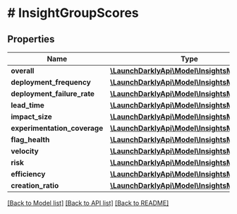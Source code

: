 # # InsightGroupScores

## Properties

Name | Type | Description | Notes
------------ | ------------- | ------------- | -------------
**overall** | [**\LaunchDarklyApi\Model\InsightsMetricScore**](InsightsMetricScore.md) |  |
**deployment_frequency** | [**\LaunchDarklyApi\Model\InsightsMetricScore**](InsightsMetricScore.md) |  |
**deployment_failure_rate** | [**\LaunchDarklyApi\Model\InsightsMetricScore**](InsightsMetricScore.md) |  |
**lead_time** | [**\LaunchDarklyApi\Model\InsightsMetricScore**](InsightsMetricScore.md) |  |
**impact_size** | [**\LaunchDarklyApi\Model\InsightsMetricScore**](InsightsMetricScore.md) |  |
**experimentation_coverage** | [**\LaunchDarklyApi\Model\InsightsMetricScore**](InsightsMetricScore.md) |  |
**flag_health** | [**\LaunchDarklyApi\Model\InsightsMetricScore**](InsightsMetricScore.md) |  |
**velocity** | [**\LaunchDarklyApi\Model\InsightsMetricScore**](InsightsMetricScore.md) |  |
**risk** | [**\LaunchDarklyApi\Model\InsightsMetricScore**](InsightsMetricScore.md) |  |
**efficiency** | [**\LaunchDarklyApi\Model\InsightsMetricScore**](InsightsMetricScore.md) |  |
**creation_ratio** | [**\LaunchDarklyApi\Model\InsightsMetricScore**](InsightsMetricScore.md) |  | [optional]

[[Back to Model list]](../../README.md#models) [[Back to API list]](../../README.md#endpoints) [[Back to README]](../../README.md)
